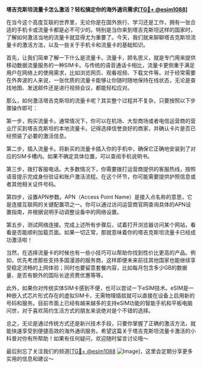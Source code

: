 **塔吉克斯坦流量卡怎么激活？轻松搞定你的海外通讯需求[[TG💪+ @esim1088](https://t.me/s/esim1088)]**

在当今这个高度互联的世界里，无论你是在国外旅行、学习还是工作，拥有一张合适的手机卡或流量卡都是必不可少的。特别是当你来到塔吉克斯坦这样的国家时，了解如何激活当地的流量卡就显得尤为重要了。今天，我们就来聊聊塔吉克斯坦流量卡的激活方法，以及一些关于手机卡和流量卡的基础知识。

首先，让我们简单了解一下什么是流量卡。流量卡，顾名思义，就是专门用来提供移动数据流量服务的一种SIM卡。与传统的语音通话卡相比，流量卡更侧重于满足用户在网络上的使用需求，比如浏览网页、观看视频、下载文件等。对于经常需要在外奔波的人来说，一张优质的流量卡能够让你随时随地保持在线状态，无论是查找地图、发送邮件还是进行视频会议，都能轻松应对。

那么，如何激活塔吉克斯坦的流量卡呢？其实整个过程并不复杂，只要按照以下步骤操作即可：

第一步，购买流量卡。通常情况下，你可以在机场、大型商场或者电信运营商的营业厅买到塔吉克斯坦的本地流量卡。记得选择信誉良好的商家，并确认卡片是否已经预装了必要的激活信息。

第二步，插入流量卡。将新买的流量卡插入你的手机中，确保它正确地安装到了对应的SIM卡槽内。如果不确定具体位置，可以查阅手机说明书。

第三步，拨打客服电话。大多数情况下，你需要拨打运营商提供的客服热线，按照语音提示完成身份验证和账户激活流程。在这个环节，你可能需要提供护照信息或者其他相关证件号码。

第四步，设置APN参数。APN（Access Point Name）是接入点名称的意思，它是连接互联网的关键配置项之一。你可以通过访问运营商官网查询具体的APN设置指南，并根据说明手动调整设备中的网络设置。

第五步，测试网络连接。完成上述所有步骤后，试着打开浏览器访问某个网站，看看是否能顺利加载页面。如果一切正常，那就意味着你的塔吉克斯坦流量卡已经成功激活啦！

当然，在选择流量卡的时候也有一些小技巧可以帮助你找到性价比更高的产品。例如，优先考虑那些支持多国漫游的服务商，这样即便未来前往其他国家也能继续享受稳定流畅的上网体验；同时也要留意套餐内容，比如每月包含多少GB的数据量、是否有额外的国际长途资费优惠等等。

此外，如果你对传统实体SIM卡感到不便，也可以尝试一下eSIM技术。eSIM是一种嵌入式芯片形式存在的虚拟SIM卡，无需物理插拔就可以直接在设备上启用新的号码和服务。目前市面上已经有越来越多的支持eSIM功能的智能手机和平板电脑问世，对于喜欢简约生活方式的朋友来说绝对是个不错的选择。

总之，无论是通过传统方式还是新兴技术手段，只要你掌握了正确的激活方法，就能快速享受到便捷高效的海外通讯服务。希望这篇关于塔吉克斯坦流量卡激活的小科普对你有所帮助！如果有任何疑问，欢迎随时留言讨论哦～

最后别忘了关注我们的频道[[TG💪+ @esim1088](https://t.me/s/esim1088) ![Image](https://i.postimg.cc/4NQfJmqS/Snipaste-2025-05-13-00-14-12.png)]，这里会定期分享更多实用的信息和建议～